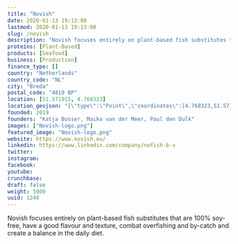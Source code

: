 ```yaml
---
title: "Novish"
date: 2020-01-13 19:13:00
lastmod: 2020-01-13 19:13:00
slug: /novish
description: "Novish focuses entirely on plant-based fish substitutes that are 100% soy-free, have a good flavour and texture, combat overfishing and by-catch and create a balance in the daily diet."
proteins: [Plant-Based]
products: [Seafood]
business: [Production]
finance_type: []
country: "Netherlands"
country_code: "NL"
city: "Breda"
postal_code: "4819 BP"
location: [51.571915, 4.768323]
location_geojson: "{\"type\":\"Point\",\"coordinates\":[4.768323,51.571915]}"
founded: 2019
founders: "Katja Busser, Maiko van der Meer, Paul den Dulk"
images: ["Novish-logo.png"]
featured_image: "Novish-logo.png"
website: https://www.novish.eu/
linkedin: https://www.linkedin.com/company/nofish-b-v
twitter: 
instagram: 
facebook: 
youtube: 
crunchbase: 
draft: false
weight: 5000
uuid: 1240
---
```

Novish focuses entirely on plant-based fish substitutes that are 100% soy-free, have a good flavour and texture, combat overfishing and by-catch and create a balance in the daily diet.
